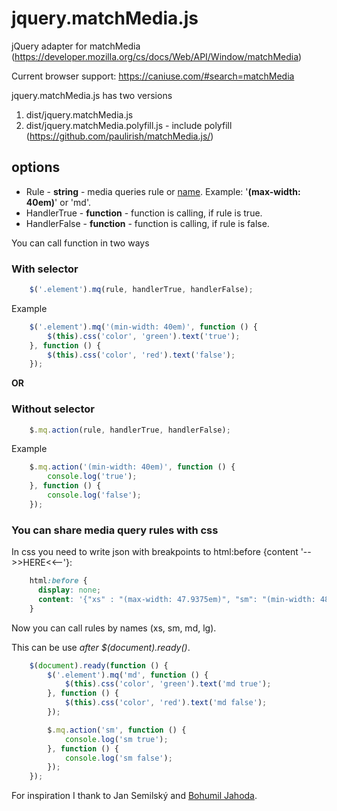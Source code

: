 # jquery.matchMedia.js
jQuery adapter for matchMedia (https://developer.mozilla.org/cs/docs/Web/API/Window/matchMedia)

Current browser support: https://caniuse.com/#search=matchMedia

jquery.matchMedia.js has two versions
1. dist/jquery.matchMedia.js
2. dist/jquery.matchMedia.polyfill.js - include polyfill (https://github.com/paulirish/matchMedia.js/)

## options
* Rule - **string** - media queries rule or <a href="#you-can-share-media-query-rules-with-css">name</a>. Example: '**(**max-width: 40em**)**' or 'md'.
* HandlerTrue - **function** - function is calling, if rule is true.
* HandlerFalse - **function** - function is calling, if rule is false.

You can call function in two ways

### With selector
```js
    $('.element').mq(rule, handlerTrue, handlerFalse);
```
Example
```js
    $('.element').mq('(min-width: 40em)', function () {
        $(this).css('color', 'green').text('true');
    }, function () {
        $(this).css('color', 'red').text('false');
    });
```

**OR**

### Without selector
```js
    $.mq.action(rule, handlerTrue, handlerFalse);
```
Example
```js
    $.mq.action('(min-width: 40em)', function () {
        console.log('true');
    }, function () {
        console.log('false');
    });
```

### You can share media query rules with css

In css you need to write json with breakpoints to html:before {content '-->>HERE<<--'}:

```css
    html:before {
      display: none;
      content: '{"xs" : "(max-width: 47.9375em)", "sm": "(min-width: 48em) and (max-width: 61.9375em)", "md": "(min-width: 62em) and (max-width: 74.9375em)", "lg": "(min-width: 75em)"}';
    }
```

Now you can call rules by names (xs, sm, md, lg).

This can be use *after $(document).ready()*.

```js
    $(document).ready(function () {
        $('.element').mq('md', function () {
            $(this).css('color', 'green').text('md true');
        }, function () {
            $(this).css('color', 'red').text('md false');
        });

        $.mq.action('sm', function () {
            console.log('sm true');
        }, function () {
            console.log('sm false');
        });
    });
```

For inspiration I thank to Jan Semilský and <a href="https://github.com/Jahoda">Bohumil Jahoda</a>.